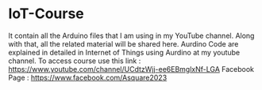 # IoT-Course
It contain all the Arduino files that I am using in my YouTube channel. Along with that, all the related material will be shared here.
Aurdino Code are explained in detailed in Internet of Things using Aurdino at my youtube channel.
To access course use this link : https://www.youtube.com/channel/UCdtzWjj-ee6EBmglxNf-LGA
Facebook Page : https://www.facebook.com/Asquare2023

